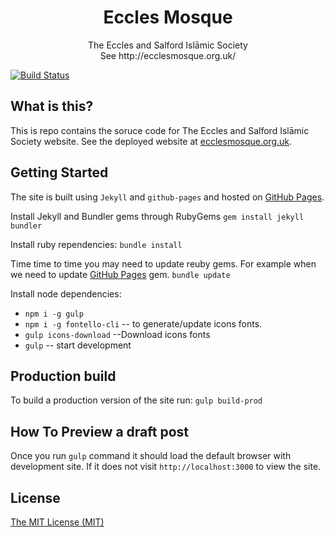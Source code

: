 <h1 align="center">Eccles Mosque</h1>
<p align="center">
     The Eccles and Salford Islāmic Society<br/>
    See http://ecclesmosque.org.uk/
</p>

[![Build Status](https://travis-ci.org/ecclesmosque/ecclesmosque.github.io.svg?branch=master)](https://travis-ci.org/ecclesmosque/ecclesmosque.github.io)


## What is this?

This is repo contains the soruce code for The Eccles and Salford Islāmic Society website. See the deployed website at [ecclesmosque.org.uk](https://ecclesmosque.org.uk/).

## Getting Started
The site is built using `Jekyll` and `github-pages` and hosted on [GitHub Pages](https://pages.github.com/).

Install Jekyll and Bundler gems through RubyGems
`gem install jekyll bundler`

Install ruby rependencies:
`bundle install`

Time time to time you may need to update reuby gems. For example when we need to update [GitHub Pages](https://pages.github.com/) gem.
`bundle update`

Install node dependencies:
* `npm i -g gulp`
* `npm i -g fontello-cli` -- to generate/update icons fonts.
* `gulp icons-download` --Download icons fonts
* `gulp` -- start development

## Production build
To build a production version of the site run:
`gulp build-prod`

## How To Preview a draft post
Once you run `gulp` command it should load the default browser with development site. If it does not visit `http://localhost:3000` to view the site.

## License

[The MIT License (MIT)](http://azizur.mit-license.org/)
